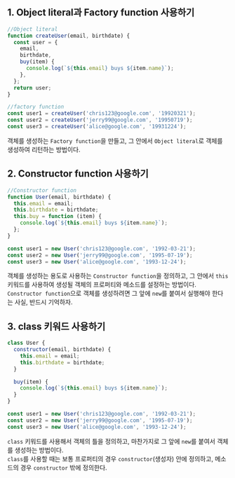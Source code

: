 ## **1. Object literal과 Factory function 사용하기**
```javascript
//Object literal
function createUser(email, birthdate) {
  const user = {
    email,
    birthdate,
    buy(item) {
      console.log(`${this.email} buys ${item.name}`);
    },
  };
  return user;
}

//factory function
const user1 = createUser('chris123@google.com', '19920321');
const user2 = createUser('jerry99@google.com', '19950719');
const user3 = createUser('alice@google.com', '19931224');
```
객체를 생성하는 ```Factory function```을 만들고, 그 안에서 ```Object literal```로 객체를 생성하여 리턴하는 방법이다.   

## **2. Constructor function 사용하기**
```javascript
//Constructor function
function User(email, birthdate) {
  this.email = email;
  this.birthdate = birthdate;
  this.buy = function (item) {
    console.log(`${this.email} buys ${item.name}`);
  };
}

const user1 = new User('chris123@google.com', '1992-03-21');
const user2 = new User('jerry99@google.com', '1995-07-19');
const user3 = new User('alice@google.com', '1993-12-24');
```
객체를 생성하는 용도로 사용하는 ```Constructor function```을 정의하고, 그 안에서 ```this``` 키워드를 사용하여 생성될 객체의 프로퍼티와 메소드를 설정하는 방법이다. ```Constructor function```으로 객체를 생성하려면 그 앞에 ```new```를 붙여서 실행해야 한다는 사실, 반드시 기억하자.   

## **3. class 키워드 사용하기**
```javascript
class User {
  constructor(email, birthdate) {
    this.email = email;
    this.birthdate = birthdate;
  }

  buy(item) {
    console.log(`${this.email} buys ${item.name}`);
  }
}

const user1 = new User('chris123@google.com', '1992-03-21');
const user2 = new User('jerry99@google.com', '1995-07-19');
const user3 = new User('alice@google.com', '1993-12-24');
```
```class``` 키워드를 사용해서 객체의 틀을 정의하고, 마찬가지로 그 앞에 ```new```를 붙여서 객체를 생성하는 방법이다.     
```class```를 사용할 때는 보통 프로퍼티의 경우 ```constructor```(생성자) 안에 정의하고, 메소드의 경우 ```constructor``` 밖에 정의한다.
